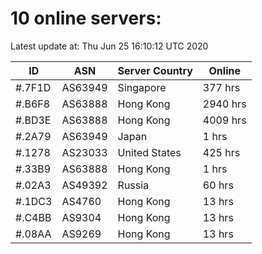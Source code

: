# 10 online servers:

Latest update at: Thu Jun 25 16:10:12 UTC 2020

| ID | ASN | Server Country | Online |
| -- | --- | -------------- | ------ |
| #.7F1D | AS63949 | Singapore | 377 hrs |
| #.B6F8 | AS63888 | Hong Kong | 2940 hrs |
| #.BD3E | AS63888 | Hong Kong | 4009 hrs |
| #.2A79 | AS63949 | Japan | 1 hrs |
| #.1278 | AS23033 | United States | 425 hrs |
| #.33B9 | AS63888 | Hong Kong | 1 hrs |
| #.02A3 | AS49392 | Russia | 60 hrs |
| #.1DC3 | AS4760 | Hong Kong | 13 hrs |
| #.C4BB | AS9304 | Hong Kong | 13 hrs |
| #.08AA | AS9269 | Hong Kong | 13 hrs |

